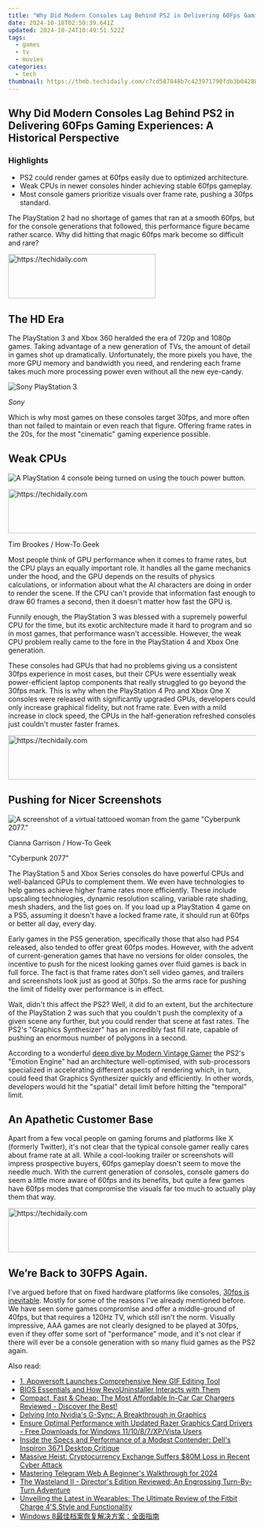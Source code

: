 ```yaml
---
title: "Why Did Modern Consoles Lag Behind PS2 in Delivering 60Fps Gaming Experiences: A Historical Perspective"
date: 2024-10-18T02:50:39.641Z
updated: 2024-10-24T10:49:51.522Z
tags:
  - games
  - tv
  - movies
categories:
  - tech
thumbnail: https://thmb.techidaily.com/c7cd587848b7c423971790fdb3b04288b53670a44c37276f13cc96d749320e4c.jpg
---
```


## Why Did Modern Consoles Lag Behind PS2 in Delivering 60Fps Gaming Experiences: A Historical Perspective

### Highlights

* PS2 could render games at 60fps easily due to optimized architecture.
* Weak CPUs in newer consoles hinder achieving stable 60fps gameplay.
* Most console gamers prioritize visuals over frame rate, pushing a 30fps standard.

 The PlayStation 2 had no shortage of games that ran at a smooth 60fps, but for the console generations that followed, this performance figure became rather scarce. Why did hitting that magic 60fps mark become so difficult and rare?

<!-- affiliate ads begin -->
<a href="https://aligracehair.sjv.io/c/5597632/2135370/19272" target="_top" id="2135370">
  <img src="//a.impactradius-go.com/display-ad/19272-2135370" border="0" alt="https://techidaily.com" width="300" height="90"/>
</a>
<img height="0" width="0" src="https://aligracehair.sjv.io/i/5597632/2135370/19272" style="position:absolute;visibility:hidden;" border="0" />
<!-- affiliate ads end -->

##  The HD Era

 The PlayStation 3 and Xbox 360 heralded the era of 720p and 1080p games. Taking advantage of a new generation of TVs, the amount of detail in games shot up dramatically. Unfortunately, the more pixels you have, the more GPU memory and bandwidth you need, and rendering each frame takes much more processing power even without all the new eye-candy.

![Sony PlayStation 3](https://static1.howtogeekimages.com/wordpress/wp-content/uploads/2023/03/Sony-PlayStation-3-large.jpg) 

_Sony_

 Which is why most games on these consoles target 30fps, and more often than not failed to maintain or even reach that figure. Offering frame rates in the 20s, for the most "cinematic" gaming experience possible.

##  Weak CPUs

![A PlayStation 4 console being turned on using the touch power button.](https://static1.howtogeekimages.com/wordpress/wp-content/uploads/2024/03/ps4_touch.jpg) 

<!-- affiliate ads begin -->
<a href="https://appsumo.8odi.net/c/5597632/2044586/7443" target="_top" id="2044586">
  <img src="//a.impactradius-go.com/display-ad/7443-2044586" border="0" alt="https://techidaily.com" width="728" height="90"/>
</a>
<img height="0" width="0" src="https://appsumo.8odi.net/i/5597632/2044586/7443" style="position:absolute;visibility:hidden;" border="0" />
<!-- affiliate ads end -->

Tim Brookes / How-To Geek

 Most people think of GPU performance when it comes to frame rates, but the CPU plays an equally important role. It handles all the game mechanics under the hood, and the GPU depends on the results of physics calculations, or information about what the AI characters are doing in order to render the scene. If the CPU can't provide that information fast enough to draw 60 frames a second, then it doesn't matter how fast the GPU is.

 Funnily enough, the PlayStation 3 was blessed with a supremely powerful CPU for the time, but its exotic architecture made it hard to program and so in most games, that performance wasn't accessible. However, the weak CPU problem really came to the fore in the PlayStation 4 and Xbox One generation.

 These consoles had GPUs that had no problems giving us a consistent 30fps experience in most cases, but their CPUs were essentially weak power-efficient laptop components that really struggled to go beyond the 30fps mark. This is why when the PlayStation 4 Pro and Xbox One X consoles were released with significantly upgraded GPUs, developers could only increase graphical fidelity, but not frame rate. Even with a mild increase in clock speed, the CPUs in the half-generation refreshed consoles just couldn't muster faster frames.

<!-- affiliate ads begin -->
<a href="https://ephamedtechinc.pxf.io/c/5597632/2136619/26400" target="_top" id="2136619">
  <img src="//a.impactradius-go.com/display-ad/26400-2136619" border="0" alt="https://techidaily.com" width="728" height="90"/>
</a>
<img height="0" width="0" src="https://ephamedtechinc.pxf.io/i/5597632/2136619/26400" style="position:absolute;visibility:hidden;" border="0" />
<!-- affiliate ads end -->

##  Pushing for Nicer Screenshots

![A screenshot of a virtual tattooed woman from the game "Cyberpunk 2077."](https://static1.howtogeekimages.com/wordpress/wp-content/uploads/2023/11/screenshot-2023-11-06-201542.png) 

Cianna Garrison / How-To Geek

"Cyberpunk 2077"

 The PlayStation 5 and Xbox Series consoles do have powerful CPUs and well-balanced GPUs to complement them. We even have technologies to help games achieve higher frame rates more efficiently. These include upscaling technologies, dynamic resolution scaling, variable rate shading, mesh shaders, and the list goes on. If you load up a PlayStation 4 game on a PS5, assuming it doesn't have a locked frame rate, it should run at 60fps or better all day, every day.

 Early games in the PS5 generation, specifically those that also had PS4 released, also tended to offer great 60fps modes. However, with the advent of current-generation games that have no versions for older consoles, the incentive to push for the nicest looking games over fluid games is back in full force. The fact is that frame rates don't sell video games, and trailers and screenshots look just as good at 30fps. So the arms race for pushing the limit of fidelity over performance is in effect.

 Wait, didn't this affect the PS2? Well, it did to an extent, but the architecture of the PlayStation 2 was such that you couldn't push the complexity of a given scene any further, but you could render that scene at fast rates. The PS2's "Graphics Synthesizer" has an incredibly fast fill rate, capable of pushing an enormous number of polygons in a second. 

 According to a wonderful [deep dive by Modern Vintage Gamer](https://www.youtube.com/watch?v=%5FPiiXM51oBo) the PS2's "Emotion Engine" had an architecture well-optimised, with sub-processors specialized in accelerating different aspects of rendering which, in turn, could feed that Graphics Synthesizer quickly and efficiently. In other words, developers would hit the "spatial" detail limit before hitting the "temporal" limit. 

##  An Apathetic Customer Base

 Apart from a few vocal people on gaming forums and platforms like X (formerly Twitter), it's not clear that the typical console gamer really cares about frame rate at all. While a cool-looking trailer or screenshots will impress prospective buyers, 60fps gameplay doesn't seem to move the needle much. With the current generation of consoles, console gamers do seem a little more aware of 60fps and its benefits, but quite a few games have 60fps modes that compromise the visuals far too much to actually play them that way.

<!-- affiliate ads begin -->
<a href="https://unicoeye.pxf.io/c/5597632/2134221/18498" target="_top" id="2134221">
  <img src="//a.impactradius-go.com/display-ad/18498-2134221" border="0" alt="https://techidaily.com" width="728" height="90"/>
</a>
<img height="0" width="0" src="https://unicoeye.pxf.io/i/5597632/2134221/18498" style="position:absolute;visibility:hidden;" border="0" />
<!-- affiliate ads end -->

##  We’re Back to 30FPS Again.

 I've argued before that on fixed hardware platforms like consoles, [30fps is inevitable](https://android-unlock.techidaily.com/in-2024-unlock-samsung-galaxy-a14-4g-phone-password-without-factory-reset-full-guide-here-by-drfone-android/). Mostly for some of the reasons I've already mentioned before. We have seen some games compromise and offer a middle-ground of 40fps, but that requires a 120Hz TV, which still isn't the norm. Visually impressive, AAA games are not clearly designed to be played at 30fps, even if they offer some sort of "performance" mode, and it's not clear if there will ever be a console generation with so many fluid games as the PS2 again.

<ins class="adsbygoogle"
     style="display:block"
     data-ad-format="autorelaxed"
     data-ad-client="ca-pub-7571918770474297"
     data-ad-slot="1223367746"></ins>

<ins class="adsbygoogle"
     style="display:block"
     data-ad-client="ca-pub-7571918770474297"
     data-ad-slot="8358498916"
     data-ad-format="auto"
     data-full-width-responsive="true"></ins>

<span class="atpl-alsoreadstyle">Also read:</span>
<div><ul>
<li><a href="https://win-wonderful.techidaily.com/1-apowersoft-launches-comprehensive-new-gif-editing-tool/"><u>1. Apowersoft Launches Comprehensive New GIF Editing Tool</u></a></li>
<li><a href="https://win-forum.techidaily.com/bios-essentials-and-how-revouninstaller-interacts-with-them/"><u>BIOS Essentials and How RevoUninstaller Interacts with Them</u></a></li>
<li><a href="https://buynow-help.techidaily.com/1723025392421-compact-fast-and-cheap-the-most-affordable-in-car-car-chargers-reviewed-discover-the-best/"><u>Compact, Fast & Cheap: The Most Affordable In-Car Car Chargers Reviewed - Discover the Best!</u></a></li>
<li><a href="https://games-able.techidaily.com/delving-into-nvidias-g-sync-a-breakthrough-in-graphics/"><u>Delving Into Nvidia's G-Sync: A Breakthrough in Graphics</u></a></li>
<li><a href="https://hardware-updates.techidaily.com/ensure-optimal-performance-with-updated-razer-graphics-card-drivers-free-downloads-for-windows-111087xpvista-users/"><u>Ensure Optimal Performance with Updated Razer Graphics Card Drivers - Free Downloads for Windows 11/10/8/7/XP/Vista Users</u></a></li>
<li><a href="https://buynow-help.techidaily.com/inside-the-specs-and-performance-of-a-modest-contender-dells-inspiron-3671-desktop-critique/"><u>Inside the Specs and Performance of a Modest Contender: Dell's Inspiron 3671 Desktop Critique</u></a></li>
<li><a href="https://some-approaches.techidaily.com/massive-heist-cryptocurrency-exchange-suffers-80m-loss-in-recent-cyber-attack/"><u>Massive Heist: Cryptocurrency Exchange Suffers $80M Loss in Recent Cyber Attack</u></a></li>
<li><a href="https://fox-boxes.techidaily.com/mastering-telegram-web-a-beginners-walkthrough-for-2024/"><u>Mastering Telegram Web A Beginner's Walkthrough for 2024</u></a></li>
<li><a href="https://buynow-help.techidaily.com/the-wasteland-ii-directors-edition-reviewed-an-engrossing-turn-by-turn-adventure/"><u>The Wasteland II - Director's Edition Reviewed: An Engrossing Turn-By-Turn Adventure</u></a></li>
<li><a href="https://buynow-help.techidaily.com/unveiling-the-latest-in-wearables-the-ultimate-review-of-the-fitbit-charge-4s-style-and-functionality/"><u>Unveiling the Latest in Wearables: The Ultimate Review of the Fitbit Charge 4'S Style and Functionality</u></a></li>
<li><a href="https://win-cheats.techidaily.com/1728501929853-windows-8/"><u>Windows 8最佳档案恢复解决方案：全面指南</u></a></li>
</ul></div>

